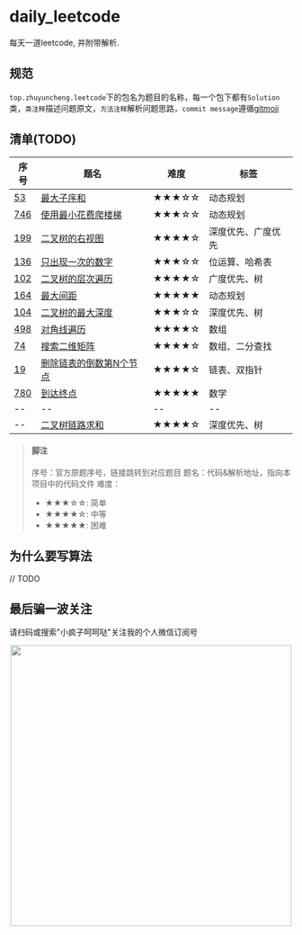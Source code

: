 # daily_leetcode

每天一道leetcode, 并附带解析.

## 规范

`top.zhuyuncheng.leetcode`下的包名为题目的名称，每一个包下都有`Solution`类，`类注释`描述问题原文，`方法注释`解析问题思路，`commit message`遵循[gitmoji](https://gitmoji.carloscuesta.me/)

## 清单(TODO)

| 序号 | 题名 | 难度 | 标签 |
| ----- | ----- | ----- | ----- |
| [53](https://leetcode.com/problemset/all/?search=53) | [最大子序和](https://github.com/zhuyuncheng/daily_leetcode/blob/master/src/main/java/top/zhuyuncheng/leetcode/maximum_subarray/Solution.java) | ★★★☆☆ | 动态规划 |
| [746](https://leetcode.com/problemset/all/?search=746)  | [使用最小花费爬楼梯](https://github.com/zhuyuncheng/daily_leetcode/blob/master/src/main/java/top/zhuyuncheng/leetcode/min_cost_climbing_stairs/Solution.java) | ★★★☆☆ | 动态规划 |
| [199](https://leetcode.com/problemset/all/?search=199)  | [二叉树的右视图](https://github.com/zhuyuncheng/daily_leetcode/blob/master/src/main/java/top/zhuyuncheng/leetcode/binary_tree_right_side_view/Solution.java) | ★★★★☆ | 深度优先、广度优先 |
| [136](https://leetcode.com/problemset/all/?search=136)  | [只出现一次的数字](https://github.com/zhuyuncheng/daily_leetcode/blob/master/src/main/java/top/zhuyuncheng/leetcode/single_number/Solution.java) | ★★★☆☆ | 位运算、哈希表 |
| [102](https://leetcode.com/problemset/all/?search=102)  | [二叉树的层次遍历](https://github.com/zhuyuncheng/daily_leetcode/blob/master/src/main/java/top/zhuyuncheng/leetcode/binary_tree_level_order_traversal/Solution.java) | ★★★★☆ | 广度优先、树 |
| [164](https://leetcode.com/problemset/all/?search=164)  | [最大间距](https://github.com/zhuyuncheng/daily_leetcode/blob/master/src/main/java/top/zhuyuncheng/leetcode/maximum_gap/Solution.java) | ★★★★★ | 动态规划 |
| [104](https://leetcode.com/problemset/all/?search=104)  | [二叉树的最大深度](https://github.com/zhuyuncheng/daily_leetcode/blob/master/src/main/java/top/zhuyuncheng/leetcode/maximum_depth_of_binary_tree/Solution.java) | ★★★☆☆ | 深度优先、树 |
| [498](https://leetcode.com/problemset/all/?search=498)  | [对角线遍历](https://github.com/zhuyuncheng/daily_leetcode/blob/master/src/main/java/top/zhuyuncheng/leetcode/diagonal_traverse/Solution.java) | ★★★★☆ | 数组 |
| [74](https://leetcode.com/problemset/all/?search=74)  | [搜索二维矩阵](https://github.com/zhuyuncheng/daily_leetcode/blob/master/src/main/java/top/zhuyuncheng/leetcode/search_a_2d_matrix/Solution.java) | ★★★★☆ | 数组、二分查找 |
| [19](https://leetcode.com/problemset/all/?search=19)  | [删除链表的倒数第N个节点](https://github.com/zhuyuncheng/daily_leetcode/blob/master/src/main/java/top/zhuyuncheng/leetcode/remove_nth_node_from_end_of_list/Solution.java) | ★★★★☆ | 链表、双指针 |
| [780](https://leetcode.com/problemset/all/?search=780)  | [到达终点](https://github.com/zhuyuncheng/daily_leetcode/blob/master/src/main/java/top/zhuyuncheng/leetcode/reaching_points/Solution.java) | ★★★★★ | 数学 |
| -- | -- | -- | -- |
| -- | [二叉树链路求和](https://github.com/zhuyuncheng/daily_leetcode/blob/master/src/main/java/top/zhuyuncheng/leetcode/binary_tree_link/Solution.java) | ★★★★☆ | 深度优先、树 |
> #### 脚注
>
> 序号：官方原题序号，链接跳转到对应题目
> 题名：代码&解析地址，指向本项目中的代码文件
> 难度：
> - ★★★☆☆: 简单
> - ★★★★☆: 中等
> - ★★★★★: 困难

## 为什么要写算法

 // TODO

## 最后骗一波关注

请扫码或搜索"小疯子呵呵哒"关注我的个人微信订阅号
<div align=center>
  <img src="https://zhuyuncheng.top/assets/weChatQRCode/2.jpeg" width = "500"/>
</div>

